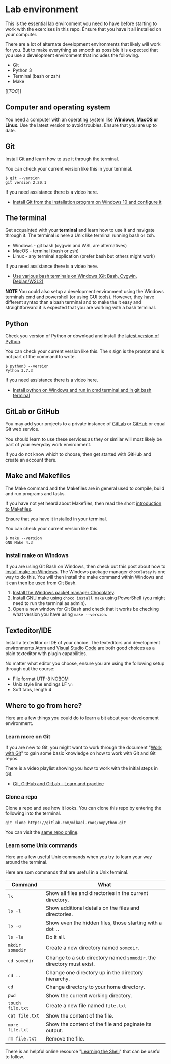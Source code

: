 Lab environment
========================

This is the essential lab environment you need to have before starting to work with the exercises in this repo. Ensure that you have it all installed on your computer.

There are a lot of alternate development environments that likely will work for you. But to make everything as smooth as possible it is expected that you use a development environment that includes the following.

* Git
* Python 3
* Terminal (bash or zsh)
* Make

[[_TOC_]]



Computer and operating system
------------------------

You need a computer with an operating system like **Windows, MacOS or Linux**. Use the latest version to avoid troubles. Ensure that you are up to date.



Git
------------------------

Install [Git](https://git-scm.com/) and learn how to use it through the terminal.

You can check your current version like this in your terminal.

```
$ git --version
git version 2.20.1
```

If you need assistance there is a video here.

* [Install Git from the installation program on Windows 10 and configure it](https://www.youtube.com/watch?v=02u7ao7uK5k&list=PLEtyhUSKTK3iTFcdLANJq0TkKo246XAlv&index=1)



The terminal
------------------------

Get acquainted with your **terminal** and learn how to use it and navigate through it. The terminal is here a Unix like terminal running bash or zsh.

* Windows - git bash (cygwin and WSL are alternatives)
* MacOS - terminal (bash or zsh)
* Linux - any terminal application (prefer bash but others might work)

If you need assistance there is a video here.

* [Use various bash terminals on Windows (Git Bash, Cygwin, Debian/WSL2)](https://www.youtube.com/watch?v=kialYZs6Oyc&list=PLEtyhUSKTK3gHj087mUjPfXyqMvSy2Rwz&index=2)

**NOTE** You could also setup a development environment using the Windows terminals cmd and powershell (or using GUI tools). However, they have different syntax than a bash terminal and to make the it easy and straightforward it is expected that you are working with a bash terminal.



Python
------------------------

Check you version of Python or download and install the [latest version of Python](https://www.python.org/downloads/).

You can check your current version like this. The `$` sign is the prompt and is not part of the command to write.

```
$ python3 --version
Python 3.7.3
```

If you need assistance there is a video here.

* [Install python on Windows and run in cmd terminal and in git bash terminal](https://www.youtube.com/watch?v=PeM9UxEGH0o&list=PLEtyhUSKTK3hOCnMrPKGOu3_VjUAkhsgG&index=2)



GitLab or GitHub
------------------------

You may add your projects to a private instance of [GitLab](https://gitlab.com/) or [GitHub](https://github.com/) or equal Git web service.

You should learn to use these services as they or similar will most likely be part of your everyday work environment.

If you do not know which to choose, then get started with GitHub and create an account there.



Make and Makefiles
------------------------

The Make command and the Makefiles are in general used to compile, build and run programs and tasks.

If you have not yet heard about Makefiles, then read the short [introduction to Makefiles](https://www.gnu.org/software/make/manual/html_node/Introduction.html).

Ensure that you have it installed in your terminal.

You can check your current version like this.

```
$ make --version
GNU Make 4.3
```



### Install make on Windows

If you are using Git Bash on Windows, then check out this post about how to [install make on Windows](https://stackoverflow.com/a/32127632). The Windows package manager `chocolatey` is one way to do this. You will then install the make command within Windows and it can then be used from Git Bash.

1. [Install the Windows packet manager Chocolatey](https://chocolatey.org/install).
1. [Install GNU make](https://community.chocolatey.org/packages/make) using `choco install make` using PowerShell (you might need to run the terminal as admin).
1. Open a new window for Git Bash and check that it works be checking what version you have using `make --version`.


<!--
Make video
-->



<!--
Node and npm
------------------------

You need to install [node](https://nodejs.org/en/) which provides an environment to run JavaScript from your terminal. This will include the package manager [npm](https://www.npmjs.com/). These will be used as development tools.
-->


<!--
Web browser
------------------------

Get a **web browser**, or three. It is useful to test out your website in different browsers since there are differences among them. Take the browser that is available on your computer and complement with [Google Chrome](https://www.google.com/intl/en/chrome/) and [Firefox](https://www.mozilla.org/en-US/firefox/new/). Try to make your code work in all browsers.
-->



Texteditor/IDE
------------------------

Install a texteditor or IDE of your choice. The texteditors and development environments [Atom](https://atom.io/) and [Visual Studio Code](https://code.visualstudio.com/) are both good choices as a plain texteditor with plugin capabilities.

No matter what editor you choose, ensure you are using the following setup through out the course:

* File format UTF-8 NOBOM
* Unix style line endings LF `\n`
* Soft tabs, length 4



Where to go from here?
------------------------

Here are a few things you could do to learn a bit about your development environment.



### Learn more on Git

If you are new to Git, you might want to work through the document "[Work with Git](work-with-git)" to gain some basic knowledge on how to work with Git and Git repos.

There is a video playlist showing you how to work with the initial steps in Git.

* [Git, GitHub and GitLab - Learn and practice](https://www.youtube.com/playlist?list=PLEtyhUSKTK3iTFcdLANJq0TkKo246XAlv)



### Clone a repo

Clone a repo and see how it looks. You can clone this repo by entering the following into the terminal.

```
git clone https://gitlab.com/mikael-roos/oopython.git
```

You can visit the [same repo online](https://gitlab.com/mikael-roos/oopython).



### Learn some Unix commands

Here are a few useful Unix commands when you try to learn your way around the terminal.

Here are som commands that are useful in a Unix terminal.

| Command | What
|---------|------
| `ls` | Show all files and directories in the current directory.
| `ls -l` | Show additional details on the files and directories.
| `ls -a` | Show even the hidden files, those starting with a dot `.`.
| `ls -la` | Do it all.
| `mkdir somedir` | Create a new directory named `somedir`.
| `cd somedir` | Change to a sub directory named `somedir`, the directory must exist.
| `cd ..` | Change one directory up in the directory hierarchy.
| `cd` | Change directory to your home directory.
| `pwd` | Show the current working directory.
| `touch file.txt` | Create a new file named `file.txt`
| `cat file.txt` | Show the content of the file.
| `more file.txt` | Show the content of the file and paginate its output.
| `rm file.txt` | Remove the file.

There is an helpful online resource "[Learning the Shell](http://linuxcommand.org/lc3_learning_the_shell.php)" that can be useful to follow.
